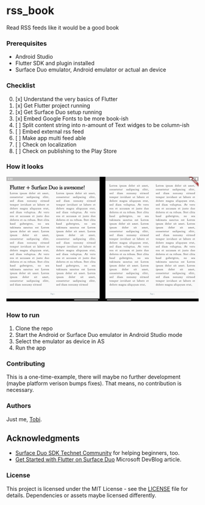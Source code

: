 # rss_book

Read RSS feeds like it would be a good book

### Prerequisites

* Android Studio
* Flutter SDK and plugin installed
* Surface Duo emulator, Android emulator or actual an device

### Checklist

0. [x] Understand the very basics of Flutter
1. [x] Get Flutter project running
2. [x] Get Surface Duo setup running
3. [x] Embed Google Fonts to be more book-ish
4. [ ] Split content string into n-amount of Text widges to be column-ish
5. [ ] Embed external rss feed
6. [ ] Make app multi feed able
7. [ ] Check on localization
8. [ ] Check on publishing to the Play Store

### How it looks

![App](docs/app.png "App")

### How to run

1. Clone the repo
2. Start the Android or Surface Duo emulator in Android Studio mode
3. Select the emulator as device in AS
4. Run the app


### Contributing

This is a one-time-example, there will maybe no further development (maybe platform verison bumps fixes). That means, no contribution is necessary.

### Authors

Just me, [Tobi]([https://tscholze.github.io).


## Acknowledgments

* [Surface Duo SDK Technet Community](https://techcommunity.microsoft.com/t5/surface-duo-sdk/bd-p/SurfaceDuoSDK) for helping beginners, too.
* [Get Started with Flutter on Surface Duo](https://devblogs.microsoft.com/surface-duo/get-started-with-flutter-on-surface-duo/) Microsoft DevBlog article.


### License

This project is licensed under the MIT License - see the [LICENSE](LICENSE) file for details.
Dependencies or assets maybe licensed differently.
